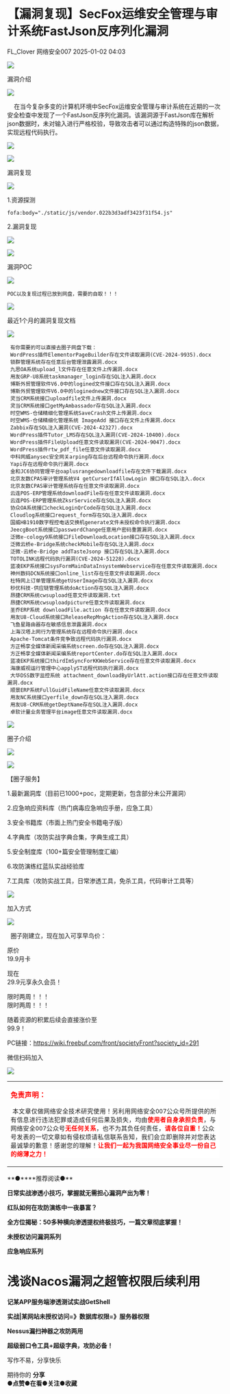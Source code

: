 #  【漏洞复现】SecFox运维安全管理与审计系统FastJson反序列化漏洞   
FL_Clover  网络安全007   2025-01-02 04:03  
  
![](https://mmbiz.qpic.cn/mmbiz_png/2txKvJB0ibDoWZJHVDZGt0B9f3ibajocORaBekPzGOIe691ZdUP4LsBz5Uic8LaTmaWG7icgNb0HfsstW77u8uLrCg/640?wx_fmt=png&from=appmsg "")  
  
漏洞介绍  
  
![](https://mmbiz.qpic.cn/mmbiz_png/2txKvJB0ibDoWZJHVDZGt0B9f3ibajocOR11vNUnAVxK5mEnib7ZCOaKtwzk3S5jDX3ZUeLMTKibUm95GBoSQk3pEg/640?wx_fmt=png&from=appmsg "")  
  
  
    在当今复杂多变的计算机环境中SecFox运维安全管理与审计系统在近期的一次安全检查中发现了一个FastJson反序列化漏洞。该漏洞源于FastJson库在解析json数据时，未对输入进行严格校验，导致攻击者可以通过构造特殊的json数据，实现远程代码执行。  
  
![](https://mmbiz.qpic.cn/mmbiz_png/2txKvJB0ibDoWZJHVDZGt0B9f3ibajocOR4dPtu5nnEcg56L3G22ZtnCictQuDMCFG50TJ6F172cTpiakNDrseRKWQ/640?wx_fmt=png&from=appmsg "")  
  
![](https://mmbiz.qpic.cn/mmbiz_png/2txKvJB0ibDoWZJHVDZGt0B9f3ibajocORaBekPzGOIe691ZdUP4LsBz5Uic8LaTmaWG7icgNb0HfsstW77u8uLrCg/640?wx_fmt=png&from=appmsg "")  
  
漏洞复现  
  
![](https://mmbiz.qpic.cn/mmbiz_png/2txKvJB0ibDoWZJHVDZGt0B9f3ibajocOR11vNUnAVxK5mEnib7ZCOaKtwzk3S5jDX3ZUeLMTKibUm95GBoSQk3pEg/640?wx_fmt=png&from=appmsg "")  
  
  
1.资源探测  
```
fofa:body="./static/js/vendor.022b3d3adf3423f31f54.js"
```  
  
2.漏洞复现  
  
![](https://mmbiz.qpic.cn/mmbiz_png/2txKvJB0ibDoWZJHVDZGt0B9f3ibajocORZiaibOLkN0bXWFIa0628XdzDJHpRG9qDkJRV9ciac6lMpO4ADP9C19MdQ/640?wx_fmt=png&from=appmsg "")  
  
![](https://mmbiz.qpic.cn/mmbiz_png/2txKvJB0ibDoWZJHVDZGt0B9f3ibajocORaBekPzGOIe691ZdUP4LsBz5Uic8LaTmaWG7icgNb0HfsstW77u8uLrCg/640?wx_fmt=png&from=appmsg "")  
  
漏洞POC  
  
![](https://mmbiz.qpic.cn/mmbiz_png/2txKvJB0ibDoWZJHVDZGt0B9f3ibajocOR11vNUnAVxK5mEnib7ZCOaKtwzk3S5jDX3ZUeLMTKibUm95GBoSQk3pEg/640?wx_fmt=png&from=appmsg "")  
  
```
POC以及复现过程已放到网盘，需要的自取！！！
```  
  
![](https://mmbiz.qpic.cn/mmbiz_png/2txKvJB0ibDoWZJHVDZGt0B9f3ibajocORaBekPzGOIe691ZdUP4LsBz5Uic8LaTmaWG7icgNb0HfsstW77u8uLrCg/640?wx_fmt=png&from=appmsg "")  
  
最近1个月的漏洞复现文档  
  
![](https://mmbiz.qpic.cn/mmbiz_png/2txKvJB0ibDoWZJHVDZGt0B9f3ibajocOR11vNUnAVxK5mEnib7ZCOaKtwzk3S5jDX3ZUeLMTKibUm95GBoSQk3pEg/640?wx_fmt=png&from=appmsg "")  
  
```
 有你需要的可以直接去圈子网盘下载：
 WordPress插件ElementorPageBuilder存在文件读取漏洞(CVE-2024-9935).docx 
 锁群管理系统存在任意后台管理泄露漏洞.docx 
 九思OA系统upload_l文件存在任意文件上传漏洞.docx 
 用友GRP-U8系统taskmanager_login存在SQL注入漏洞.docx 
 博斯外贸管理软件V6.0中的logined文件接口存在SQL注入漏洞.docx 
 博斯外贸管理软件V6.0中的loginednew文件接口存在SQL注入漏洞.docx 
 灵当CRM系统接口uploadfile文件上传漏洞.docx 
 灵当CRM系统接口getMyAmbassador存在SQL注入漏洞.docx 
 时空WMS-仓储精细化管理系统SaveCrash文件上传漏洞.docx 
 时空WMS-仓储精细化管理系统 ImageAdd 接口存在文件上传漏洞.docx 
 Zabbix存在SQL注入漏洞(CVE-2024-42327).docx 
 WordPress插件Tutor_LMS存在SQL注入漏洞(CVE-2024-10400).docx 
 WordPress插件FileUpload任意文件读取漏洞(CVE-2024-9047).docx 
 WordPress插件rtw_pdf_file任意文件读取漏洞.docx 
 中科网威anysec安全网关arping存在后台远程命令执行漏洞.docx 
 Yapi存在远程命令执行漏洞.docx 
 金和JC6协同管理平台oaplusrangedownloadfile存在文件下载漏洞.docx 
 北京友数CPAS审计管理系统V4 getCurserIfAllowLogin 接口存在SQL注入.docx 
 北京友数CPAS审计管理系统存在任意文件读取漏洞.docx 
 云连POS-ERP管理系统downloadFile存在任意文件读取漏洞.docx 
 云连POS-ERP管理系统ZksrService存在SQL注入漏洞.docx 
 协众OA系统接口checkLoginQrCode存在SQL注入漏洞.docx 
 Cloudlog系统接口request_form存在SQL注入漏洞.docx 
 国威HB1910数字程控电话交换机generate文件未授权命令执行漏洞.docx 
 JeecgBoot系统接口passwordChange任意用户密码重置漏洞.docx 
 泛微e-cology9系统接口FileDownloadLocation接口存在SQL注入漏洞.docx 
 泛微云桥e-Bridge系统checkMobile存在SQL注入漏洞.docx 
 泛微-云桥e-Bridge addTasteJsonp 接口存在SQL注入漏洞.docx 
 TOTOLINK远程代码执行漏洞(CVE-2024-51228).docx 
 蓝凌EKP系统接口sysFormMainDataInsystemWebservice存在任意文件读取漏洞.docx 
 神州数码DCN系统接口online_list存在任意文件读取漏洞.docx 
 杜特网上订单管理系统getUserImage存在SQL注入漏洞.docx 
 秒优科技-供应链管理系统doAction存在SQL注入漏洞.docx 
 昂捷CRM系统cwsupload任意文件读取漏洞.txt 
 昂捷CRM系统cwsuploadpicture任意文件读取漏洞.docx 
 圣乔ERP系统 downloadFile.action 存在任意文件读取漏洞.docx 
 用友U8-Cloud系统接口ReleaseRepMngAction存在SQL注入漏洞.docx 
 飞鱼星路由器存在敏感信息泄露漏洞.docx 
 上海汉塔上网行为管理系统存在远程命令执行漏洞.docx 
 Apache-Tomcat条件竞争致远程代码执行漏洞.docx 
 方正畅享全媒体新闻采编系统screen.do存在SQL注入漏洞.docx 
 方正畅享全媒体新闻采编系统reportCenter.do存在SQL注入漏洞.docx 
 蓝凌EKP系统接口thirdImSyncForKKWebService存在任意文件读取漏洞.docx 
 海康威视运行管理中心applyST远程代码执行漏洞.docx 
 大华DSS数字监控系统 attachment_downloadByUrlAtt.action接口存在任意文件读取漏洞.docx 
 顺景ERP系统FullGuidFileName任意文件读取漏洞.docx 
 用友NC系统接口yerfile_down存在SQL注入漏洞.docx 
 用友U8-CRM系统getDeptName存在SQL注入漏洞.docx 
 卓软计量业务管理平台image任意文件读取漏洞.docx 
```  
  
![](https://mmbiz.qpic.cn/mmbiz_png/2txKvJB0ibDoWZJHVDZGt0B9f3ibajocORaBekPzGOIe691ZdUP4LsBz5Uic8LaTmaWG7icgNb0HfsstW77u8uLrCg/640?wx_fmt=png&from=appmsg "")  
  
圈子介绍  
  
![](https://mmbiz.qpic.cn/mmbiz_png/2txKvJB0ibDoWZJHVDZGt0B9f3ibajocOR11vNUnAVxK5mEnib7ZCOaKtwzk3S5jDX3ZUeLMTKibUm95GBoSQk3pEg/640?wx_fmt=png&from=appmsg "")  
  
  
![](https://mmbiz.qpic.cn/mmbiz_png/2txKvJB0ibDoWZJHVDZGt0B9f3ibajocORY46W37hdIib0UibY4EBBNU8JF9KLZDzB64MiasA4iaWwuMdqtZn3HXpdsA/640?wx_fmt=png&from=appmsg "")  
  
  
【圈子服务】  
  
1.最新漏洞库（目前已1000+poc，定期更新，包含部分未公开漏洞）  
  
2.应急响应资料库（热门病毒应急响应手册，应急工具）  
  
3.安全书籍库（市面上热门安全书籍电子版）  
  
4.字典库（攻防实战字典合集，字典生成工具）  
  
5.安全制度库（100+篇安全管理制度汇编）  
  
6.攻防演练红蓝队实战经验库  
  
7.工具库（攻防实战工具，日常渗透工具，免杀工具，代码审计工具等）  
  
  
  
  
![](https://mmbiz.qpic.cn/mmbiz_png/2txKvJB0ibDoWZJHVDZGt0B9f3ibajocORaBekPzGOIe691ZdUP4LsBz5Uic8LaTmaWG7icgNb0HfsstW77u8uLrCg/640?wx_fmt=png&from=appmsg "")  
  
加入方式  
  
![](https://mmbiz.qpic.cn/mmbiz_png/2txKvJB0ibDoWZJHVDZGt0B9f3ibajocOR11vNUnAVxK5mEnib7ZCOaKtwzk3S5jDX3ZUeLMTKibUm95GBoSQk3pEg/640?wx_fmt=png&from=appmsg "")  
  
  
  
  圈子刚建立，现在加入可享早鸟价：  
  
原价  
19.9月卡  
  
现在  
29.9元享永久会员！  
  
限时两周！！！  
限时两周！！！  
  
随着资源的积累后续会直接涨价至  
99.9！  
  
PC链接：https://wiki.freebuf.com/front/societyFront?society_id=291  
  
微信扫码加入  
  
![](https://mmbiz.qpic.cn/mmbiz_png/2txKvJB0ibDrP5Ku16BK5Bl1AmveJZicdUJnc3fD7iaubFnH9sJiaNCVDico4GmGUlibWGM7PabbhLlqzFPXZqrXpJLg/640?wx_fmt=other&from=appmsg&tp=webp&wxfrom=5&wx_lazy=1&wx_co=1 "")  
  
  
  
  
<table><tbody><tr><td data-colwidth="576" width="576" valign="top"><p style="-webkit-tap-highlight-color: transparent;outline: 0px;letter-spacing: 0.544px;font-family: system-ui, -apple-system, BlinkMacSystemFont, &#34;Helvetica Neue&#34;, &#34;PingFang SC&#34;, &#34;Hiragino Sans GB&#34;, &#34;Microsoft YaHei UI&#34;, &#34;Microsoft YaHei&#34;, Arial, sans-serif;color: rgb(34, 34, 34);background-color: rgb(255, 255, 255);"><strong style="-webkit-tap-highlight-color: transparent;outline: 0px;"><span style="-webkit-tap-highlight-color: transparent;outline: 0px;font-family: 宋体;color: red;"><span leaf="">免责声明：</span></span></strong></p><p style="-webkit-tap-highlight-color: transparent;outline: 0px;letter-spacing: 0.544px;font-family: system-ui, -apple-system, BlinkMacSystemFont, &#34;Helvetica Neue&#34;, &#34;PingFang SC&#34;, &#34;Hiragino Sans GB&#34;, &#34;Microsoft YaHei UI&#34;, &#34;Microsoft YaHei&#34;, Arial, sans-serif;background-color: rgb(255, 255, 255);"><span style="-webkit-tap-highlight-color: transparent;outline: 0px;font-family: 宋体;"><span leaf=""> </span></span><span style="-webkit-tap-highlight-color: transparent;outline: 0px;font-size: 14px;"><span leaf="" style="-webkit-tap-highlight-color: transparent;outline: 0px;">本文章仅做网络安全技术研究使用！另利用网络安全007公众号所提供的所有信息进行违法犯罪或造成任何后果及损失，均由</span><strong style="-webkit-tap-highlight-color: transparent;outline: 0px;"><span style="-webkit-tap-highlight-color: transparent;outline: 0px;color: rgb(255, 0, 0);"><span leaf="" style="-webkit-tap-highlight-color: transparent;outline: 0px;">使用者自身承担负责</span></span></strong><span leaf="" style="-webkit-tap-highlight-color: transparent;outline: 0px;">，与网络安全007公众号</span><strong style="-webkit-tap-highlight-color: transparent;outline: 0px;"><span style="-webkit-tap-highlight-color: transparent;outline: 0px;color: rgb(255, 0, 0);"><span leaf="" style="-webkit-tap-highlight-color: transparent;outline: 0px;">无任何关系</span></span></strong><span leaf="" style="-webkit-tap-highlight-color: transparent;outline: 0px;">，也不为其负任何责任，</span><strong style="-webkit-tap-highlight-color: transparent;outline: 0px;"><span style="-webkit-tap-highlight-color: transparent;outline: 0px;color: rgb(255, 0, 0);"><span leaf="" style="-webkit-tap-highlight-color: transparent;outline: 0px;">请各位自重！</span></span></strong><span leaf="" style="-webkit-tap-highlight-color: transparent;outline: 0px;">公众号发表的一切文章如有侵权烦请私信联系告知，我们会立即删除并对您表达最诚挚的歉意！感谢您的理解！</span><strong style="-webkit-tap-highlight-color: transparent;outline: 0px;"><span style="-webkit-tap-highlight-color: transparent;outline: 0px;color: rgb(255, 0, 0);"><span leaf="" style="-webkit-tap-highlight-color: transparent;outline: 0px;">让我们一起为我国网络安全事业尽一份自己的绵薄之力！</span></span></strong></span></p></td></tr></tbody></table>  
**●****推荐阅读●**  
  
**日常实战渗透小技巧，掌握就无需担心漏洞产出为零！**  
  
**红队如何在攻防演练中一夜暴富？**  
  
**全方位揭秘：50多种横向渗透提权终极技巧，一篇文章彻底掌握！**  
  
**未授权访问漏洞系列**  
  
**应急响应系列**  
# 浅谈Nacos漏洞之超管权限后续利用  
  
**记某APP服务端渗透测试实战GetShell**  
  
**实战|某网站未授权访问=》数据库权限=》服务器权限**  
  
**Nessus漏扫神器之攻防两用**  
  
**超级弱口令工具+超级字典，攻防必备！**  
  
写作不易，分享快乐  
  
期待你的 **分享**  
●**点赞●在看●关注●收藏**  
  
